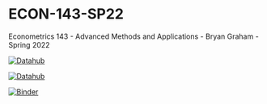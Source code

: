 # ECON-143-SP22

Econometrics 143 - Advanced Methods and Applications - Bryan Graham - Spring 2022

[![Datahub](https://img.shields.io/badge/Launch-UCB%20Datahub-blue.svg)](http://datahub.berkeley.edu/user-redirect/interact?account=ds-modules&repo=ECON-143-SP22&branch=main)

[![Datahub](https://img.shields.io/badge/Launch-UCB%20Datahub%20PS1-blue.svg)](http://datahub.berkeley.edu/user-redirect/interact?account=ds-modules&repo=ECON-143-SP22&branch=main&path=problem%20set%201/ProblemSet_1_MarketEquilibrium_and_GasolineDemand.ipynb)

[![Binder](https://mybinder.org/badge_logo.svg)](https://mybinder.org/v2/gh/ds-modules/ECON-143-SP22/master)

